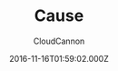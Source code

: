 ---
title: Cause
github: https://github.com/CloudCannon/cause-jekyll-template
demo: https://clean-oryx.cloudvent.net/
author: CloudCannon
ssg:
  - Jekyll
cms:
  - CloudCannon
date: 2016-11-16T01:59:02.000Z
description: Not for profit template for Jekyll
draft: false
publish_date: '2016-11-16T01:59:02Z'
update_date: '2021-10-29T07:37:50Z'
github_star: 123
github_fork: 134
---